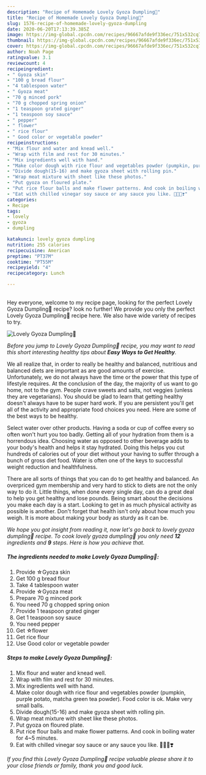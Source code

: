 ```yaml
---
description: "Recipe of Homemade Lovely Gyoza Dumpling🌸"
title: "Recipe of Homemade Lovely Gyoza Dumpling🌸"
slug: 1576-recipe-of-homemade-lovely-gyoza-dumpling
date: 2020-06-20T17:13:39.385Z
image: https://img-global.cpcdn.com/recipes/96667afde9f336ec/751x532cq70/lovely-gyoza-dumpling🌸-recipe-main-photo.jpg
thumbnail: https://img-global.cpcdn.com/recipes/96667afde9f336ec/751x532cq70/lovely-gyoza-dumpling🌸-recipe-main-photo.jpg
cover: https://img-global.cpcdn.com/recipes/96667afde9f336ec/751x532cq70/lovely-gyoza-dumpling🌸-recipe-main-photo.jpg
author: Noah Page
ratingvalue: 3.1
reviewcount: 4
recipeingredient:
- " Gyoza skin"
- "100 g bread flour"
- "4 tablespoon water"
- " Gyoza meat"
- "70 g minced pork"
- "70 g chopped spring onion"
- "1 teaspoon grated ginger"
- "1 teaspoon soy sauce"
- " pepper"
- " flower"
- " rice flour"
- " Good color or vegetable powder"
recipeinstructions:
- "Mix flour and water and knead well."
- "Wrap with film and rest for 30 minutes."
- "Mix ingredients well with hand."
- "Make color dough with rice flour and vegetables powder (pumpkin, purple potato, matcha green tea powder). Food color is ok. Make very small balls."
- "Divide dough(15-16) and make gyoza sheet with rolling pin."
- "Wrap meat mixture with sheet like these photos."
- "Put gyoza on floured plate."
- "Put rice flour balls and make flower patterns. And cook in boiling water for 4~5 minutes."
- "Eat with chilled vinegar soy sauce or any sauce you like. 💝🇯🇵❣️"
categories:
- Recipe
tags:
- lovely
- gyoza
- dumpling

katakunci: lovely gyoza dumpling 
nutrition: 255 calories
recipecuisine: American
preptime: "PT37M"
cooktime: "PT55M"
recipeyield: "4"
recipecategory: Lunch

---
```

<br>
Hey everyone, welcome to my recipe page, looking for the perfect Lovely Gyoza Dumpling🌸 recipe? look no further! We provide you only the perfect Lovely Gyoza Dumpling🌸 recipe here. We also have wide variety of recipes to try.
<br>


![Lovely Gyoza Dumpling🌸](https://img-global.cpcdn.com/recipes/96667afde9f336ec/751x532cq70/lovely-gyoza-dumpling🌸-recipe-main-photo.jpg)

<i>Before you jump to Lovely Gyoza Dumpling🌸 recipe, you may want to read this short interesting healthy tips about <strong>Easy Ways to Get Healthy</strong>.</i>

We all realize that, in order to really be healthy and balanced, nutritious and balanced diets are important as are good amounts of exercise. Unfortunately, we do not always have the time or the power that this type of lifestyle requires. At the conclusion of the day, the majority of us want to go home, not to the gym. People crave sweets and salts, not veggies (unless they are vegetarians). You should be glad to learn that getting healthy doesn't always have to be super hard work. If you are persistent you'll get all of the activity and appropriate food choices you need. Here are some of the best ways to be healthy.

Select water over other products. Having a soda or cup of coffee every so often won't hurt you too badly. Getting all of your hydration from them is a horrendous idea. Choosing water as opposed to other beverage adds to your body's health and helps it stay hydrated. Doing this helps you cut hundreds of calories out of your diet without your having to suffer through a bunch of gross diet food. Water is often one of the keys to successful weight reduction and healthfulness.

There are all sorts of things that you can do to get healthy and balanced. An overpriced gym membership and very hard to stick to diets are not the only way to do it. Little things, when done every single day, can do a great deal to help you get healthy and lose pounds. Being smart about the decisions you make each day is a start. Looking to get in as much physical activity as possible is another. Don't forget that health isn't only about how much you weigh. It is more about making your body as sturdy as it can be. 


<i>We hope you got insight from reading it, now let's go back to lovely gyoza dumpling🌸 recipe. To cook lovely gyoza dumpling🌸 you only need <strong>12</strong> ingredients and <strong>9</strong> steps. Here is how you achieve that.
</i>

##### The ingredients needed to make Lovely Gyoza Dumpling🌸:

1. Provide  ☆Gyoza skin
1. Get 100 g bread flour
1. Take 4 tablespoon water
1. Provide  ☆Gyoza meat
1. Prepare 70 g minced pork
1. You need 70 g chopped spring onion
1. Provide 1 teaspoon grated ginger
1. Get 1 teaspoon soy sauce
1. You need  pepper
1. Get  ☆flower
1. Get  rice flour
1. Use  Good color or vegetable powder


##### Steps to make Lovely Gyoza Dumpling🌸:

1. Mix flour and water and knead well.
1. Wrap with film and rest for 30 minutes.
1. Mix ingredients well with hand.
1. Make color dough with rice flour and vegetables powder (pumpkin, purple potato, matcha green tea powder). Food color is ok. Make very small balls.
1. Divide dough(15-16) and make gyoza sheet with rolling pin.
1. Wrap meat mixture with sheet like these photos.
1. Put gyoza on floured plate.
1. Put rice flour balls and make flower patterns. And cook in boiling water for 4~5 minutes.
1. Eat with chilled vinegar soy sauce or any sauce you like. 💝🇯🇵❣️


<i>If you find this Lovely Gyoza Dumpling🌸 recipe valuable please share it to your close friends or family, thank you and good luck.</i>
